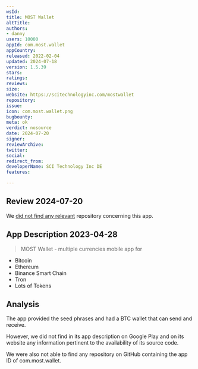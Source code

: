 ```yaml
---
wsId: 
title: MOST Wallet
altTitle: 
authors:
- danny
users: 10000
appId: com.most.wallet
appCountry: 
released: 2022-02-04
updated: 2024-07-18
version: 1.5.39
stars: 
ratings: 
reviews: 
size: 
website: https://scitechnologyinc.com/mostwallet
repository: 
issue: 
icon: com.most.wallet.png
bugbounty: 
meta: ok
verdict: nosource
date: 2024-07-20
signer: 
reviewArchive: 
twitter: 
social: 
redirect_from: 
developerName: SCI Technology Inc DE
features: 

---
```


## Review 2024-07-20

We [did not find any relevant](https://github.com/search?q=%22com.most.wallet%22&type=code) repository concerning this app. 

## App Description 2023-04-28

> MOST Wallet - multiple currencies mobile app for
- Bitcoin
- Ethereum
- Binance Smart Chain
- Tron
- Lots of Tokens

## Analysis 

The app provided the seed phrases and had a BTC wallet that can send and receive. 

However, we did not find in its app description on Google Play and on its website any information pertinent to the availability of its source code. 

We were also not able to find any repository on GitHub containing the app ID of com.most.wallet.

